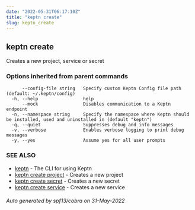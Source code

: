 ```yaml
---
date: "2022-05-31T06:17:10Z"
title: "keptn create"
slug: keptn_create
---
```

## keptn create

Creates a new project, service or secret

### Options inherited from parent commands

```
      --config-file string   Specify custom Keptn Config file path (default: ~/.keptn/config)
  -h, --help                 help
      --mock                 Disables communication to a Keptn endpoint
  -n, --namespace string     Specify the namespace where Keptn should be installed, used and uninstalled in (default "keptn")
  -q, --quiet                Suppresses debug and info messages
  -v, --verbose              Enables verbose logging to print debug messages
  -y, --yes                  Assume yes for all user prompts
```

### SEE ALSO

* [keptn](../keptn/)	 - The CLI for using Keptn
* [keptn create project](../keptn_create_project/)	 - Creates a new project
* [keptn create secret](../keptn_create_secret/)	 - Creates a new secret
* [keptn create service](../keptn_create_service/)	 - Creates a new service

###### Auto generated by spf13/cobra on 31-May-2022
